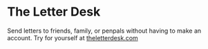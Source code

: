 # The Letter Desk
Send letters to friends, family, or penpals without having to make an account. Try for yourself at [theletterdesk.com](http://www.theletterdesk.com)
